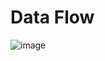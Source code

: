 # Data Flow
![image](https://user-images.githubusercontent.com/77266865/165044262-fa558aba-e6c8-4e34-8d91-4dbc46d1a207.png)

